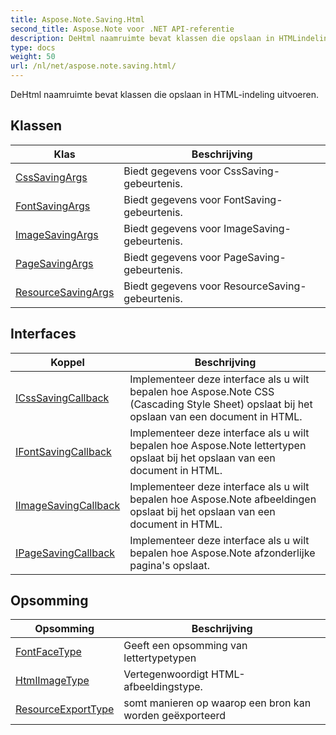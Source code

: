 ```yaml
---
title: Aspose.Note.Saving.Html
second_title: Aspose.Note voor .NET API-referentie
description: DeHtml naamruimte bevat klassen die opslaan in HTMLindeling uitvoeren.
type: docs
weight: 50
url: /nl/net/aspose.note.saving.html/
---
```

DeHtml naamruimte bevat klassen die opslaan in HTML-indeling uitvoeren.

## Klassen

| Klas | Beschrijving |
| --- | --- |
| [CssSavingArgs](./csssavingargs/) | Biedt gegevens voor CssSaving-gebeurtenis. |
| [FontSavingArgs](./fontsavingargs/) | Biedt gegevens voor FontSaving-gebeurtenis. |
| [ImageSavingArgs](./imagesavingargs/) | Biedt gegevens voor ImageSaving-gebeurtenis. |
| [PageSavingArgs](./pagesavingargs/) | Biedt gegevens voor PageSaving-gebeurtenis. |
| [ResourceSavingArgs](./resourcesavingargs/) | Biedt gegevens voor ResourceSaving-gebeurtenis. |
## Interfaces

| Koppel | Beschrijving |
| --- | --- |
| [ICssSavingCallback](./icsssavingcallback/) | Implementeer deze interface als u wilt bepalen hoe Aspose.Note CSS (Cascading Style Sheet) opslaat bij het opslaan van een document in HTML. |
| [IFontSavingCallback](./ifontsavingcallback/) | Implementeer deze interface als u wilt bepalen hoe Aspose.Note lettertypen opslaat bij het opslaan van een document in HTML. |
| [IImageSavingCallback](./iimagesavingcallback/) | Implementeer deze interface als u wilt bepalen hoe Aspose.Note afbeeldingen opslaat bij het opslaan van een document in HTML. |
| [IPageSavingCallback](./ipagesavingcallback/) | Implementeer deze interface als u wilt bepalen hoe Aspose.Note afzonderlijke pagina's opslaat. |
## Opsomming

| Opsomming | Beschrijving |
| --- | --- |
| [FontFaceType](./fontfacetype/) | Geeft een opsomming van lettertypetypen |
| [HtmlImageType](./htmlimagetype/) | Vertegenwoordigt HTML-afbeeldingstype. |
| [ResourceExportType](./resourceexporttype/) | somt manieren op waarop een bron kan worden geëxporteerd |


